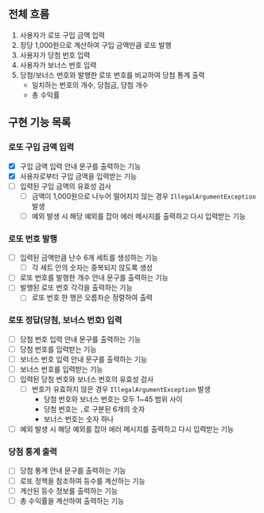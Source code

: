 ## 전체 흐름
1. 사용자가 로또 구입 금액 입력
2. 장당 1,000원으로 계산하여 구입 금액만큼 로또 발행
3. 사용자가 당첨 번호 입력
4. 사용자가 보너스 번호 입력
5. 당첨/보너스 번호와 발행한 로또 번호를 비교하여 당첨 통계 출력
   - 일치하는 번호의 개수, 당첨금, 당첨 개수
   - 총 수익률

## 구현 기능 목록
### 로또 구입 금액 입력
- [x] 구입 금액 입력 안내 문구를 출력하는 기능
- [x] 사용자로부터 구입 금액을 입력받는 기능
- [ ] 입력된 구입 금액의 유효성 검사
  - [ ] 금액이 1,000원으로 나누어 떨어지지 않는 경우 `IllegalArgumentException` 발생
  - [ ] 예외 발생 시 해당 예외를 잡아 에러 메시지를 출력하고 다시 입력받는 기능

### 로또 번호 발행
- [ ] 입력된 금액만큼 난수 6개 세트를 생성하는 기능
  - [ ] 각 세트 안의 숫자는 중복되지 않도록 생성
- [ ] 로또 번호를 발행한 개수 안내 문구를 출력하는 기능
- [ ] 발행된 로또 번호 각각을 출력하는 기능
    - [ ] 로또 번호 한 행은 오름차순 정렬하여 출력

### 로또 정답(당첨, 보너스 번호) 입력
- [ ] 당첨 번호 입력 안내 문구를 출력하는 기능
- [ ] 당첨 번호를 입력받는 기능
- [ ] 보너스 번호 입력 안내 문구를 출력하는 기능
- [ ] 보너스 번호를 입력받는 기능
- [ ] 입력된 당첨 번호와 보너스 번호의 유효성 검사
  - [ ] 번호가 유효하지 않은 경우 `IllegalArgumentException` 발생
    - 당첨 번호와 보너스 번호는 모두 1~45 범위 사이
    - 당첨 번호는 `,`로 구분된 6개의 숫자
    - 보너스 번호는 숫자 하나
- [ ] 예외 발생 시 해당 예외를 잡아 에러 메시지를 출력하고 다시 입력받는 기능

### 당첨 통계 출력
- [ ] 당첨 통계 안내 문구를 출력하는 기능
- [ ] 로또 정책을 참조하여 등수를 계산하는 기능
- [ ] 계산된 등수 정보를 출력하는 기능
- [ ] 총 수익률을 계산하여 출력하는 기능
